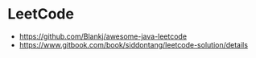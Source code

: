 # LeetCode

- <https://github.com/Blankj/awesome-java-leetcode>
- <https://www.gitbook.com/book/siddontang/leetcode-solution/details>
